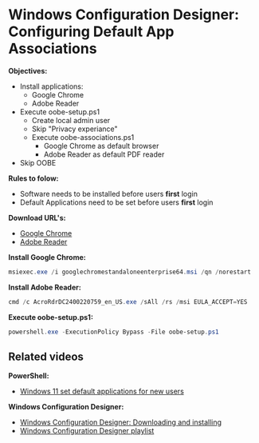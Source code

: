 # Windows Configuration Designer: Configuring Default App Associations

<b>Objectives:</b>

* Install applications:
    * Google Chrome
    * Adobe Reader
* Execute oobe-setup.ps1
    * Create local admin user
    * Skip "Privacy experiance"
    * Execute oobe-associations.ps1
        * Google Chrome as default browser
        * Adobe Reader as default PDF reader
* Skip OOBE

<b>Rules to folow:</b>

* Software needs to be installed before users <b>first</b> login
* Default Applications need to be set before users <b>first</b> login

<b>Download URL's:</b>

* [Google Chrome](https://chromeenterprise.google/browser/download/#windows-tab)
* [Adobe Reader](https://get.adobe.com/reader/enterprise/)

<b>Install Google Chrome:</b>

```powershell
msiexec.exe /i googlechromestandaloneenterprise64.msi /qn /norestart
```

<b>Install Adobe Reader:</b>

```powershell
cmd /c AcroRdrDC2400220759_en_US.exe /sAll /rs /msi EULA_ACCEPT=YES
```

<b>Execute oobe-setup.ps1:</b>

```powershell
powershell.exe -ExecutionPolicy Bypass -File oobe-setup.ps1
```

## Related videos

<b>PowerShell:</b>

* [Windows 11 set default applications for new users](https://youtu.be/K-o_iGZQPBo)

<b>Windows Configuration Designer:</b>

* [Windows Configuration Designer: Downloading and installing](https://youtu.be/cSa12YaNMbU)
* [Windows Configuration Designer playlist](https://www.youtube.com/playlist?list=PLVncjTDMNQ4SAh9zjdreUBYSzSf7L5IX2)
